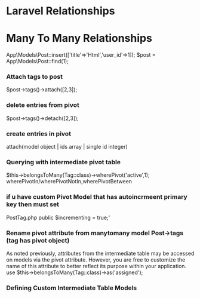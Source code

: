 # Laravel Relationships
# Many To Many Relationships
App\Models\Post::insert(['title'=>'Html','user_id'=>1]);
 $post = App\Models\Post::find(1);
 
 ### Attach tags to post
 $post->tags()->attach([2,3]);
 
### delete entries from pivot
 $post->tags()->detach([2,3]);

### create entries in pivot
attach(model object | ids array | single id integer)


### Querying with intermediate pivot table
$this->belongsToMany(Tag::class)->wherePivot('active',1);
wherePivotIn/wherePivotNotIn,wherePivotBetween

### if u have custom Pivot Model that has autoincrmeent primary key then must set
PostTag.php public $incrementing = true;'

### Rename pivot attribute from manytomany model Post->tags (tag has pivot object)
As noted previously, attributes from the intermediate table may be accessed on models 
via the pivot attribute. However, you are free to customize the name of this attribute to 
better reflect its purpose within your application.
use $this->belongsToMany(Tag::class)->as('assigned');

### Defining Custom Intermediate Table Models
